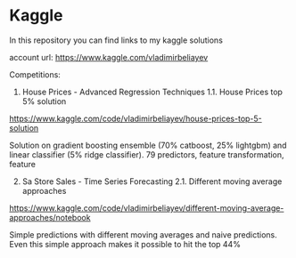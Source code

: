 # Kaggle
In this repository you can find links to my kaggle solutions

account url: https://www.kaggle.com/vladimirbeliayev

Competitions:
1. House Prices - Advanced Regression Techniques
  1.1. House Prices top 5% solution
  
  https://www.kaggle.com/code/vladimirbeliayev/house-prices-top-5-solution
  
  Solution on gradient boosting ensemble (70% catboost, 25% lightgbm) and linear classifier (5% ridge classifier). 79 predictors, feature transformation, feature
  
2. Sa Store Sales - Time Series Forecasting
  2.1. Different moving average approaches
  
  https://www.kaggle.com/code/vladimirbeliayev/different-moving-average-approaches/notebook
  
  Simple predictions with different moving averages and naive predictions. Even this simple approach makes it possible to hit the top 44%
